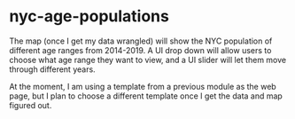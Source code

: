 # nyc-age-populations

The map (once I get my data wrangled) will show the NYC population of different age ranges from 2014-2019. A UI drop down will allow users to choose what age range they want to view, and a UI slider will let them move through different years.

At the moment, I am using a template from a previous module as the web page, but I plan to choose a different template once I get the data and map figured out.
